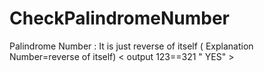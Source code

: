 # CheckPalindromeNumber
Palindrome Number : It is just reverse of itself     ( Explanation  Number=reverse of itself)  &lt; output 123==321  " YES" > 
